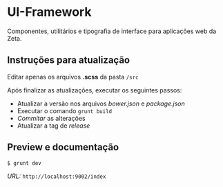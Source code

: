 # UI-Framework

Componentes, utilitários e tipografia de interface para aplicações web da Zeta.

## Instruções para atualização

Editar apenas os arquivos **.scss** da pasta `/src`   

Após finalizar as atualizações, executar os seguintes passos:     
* Atualizar a versão nos arquivos *bower.json* e *package.json*
* Executar o comando `grunt build`
* *Commitar* as alterações
* Atualizar a tag de *release*

## Preview e documentação

```terminal
$ grunt dev
```

*URL:* `http://localhost:9002/index`

